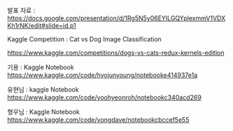 발표 자료 : 
https://docs.google.com/presentation/d/1Rg5N5y06EYILGQYplexmmV1VDXKh1rNK/edit#slide=id.p1

Kaggle Competition : Cat vs Dog Image Classification 

https://www.kaggle.com/competitions/dogs-vs-cats-redux-kernels-edition

기용 : Kaggle Notebook
https://www.kaggle.com/code/hyojunyoung/notebooke414937e1a

유현님 : kaggle Notebook  
https://www.kaggle.com/code/yoohyeonroh/notebookc340acd269

형우님 : Kaggle Notebook
https://www.kaggle.com/code/yongdave/notebookcbccef5e55


